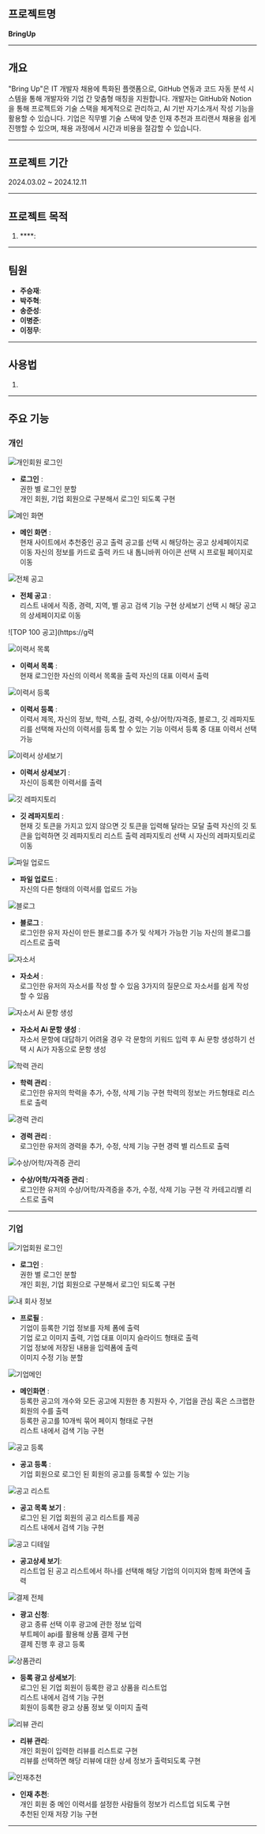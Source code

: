 ## 프로젝트명
**BringUp**

---

## 개요

"Bring Up"은 IT 개발자 채용에 특화된 플랫폼으로, GitHub 연동과 코드 자동 분석 시스템을 통해 개발자와 기업 간 맞춤형 매칭을 지원합니다. 개발자는 GitHub와 Notion을 통해 프로젝트와 기술 스택을 체계적으로 관리하고, AI 기반 자기소개서 작성 기능을 활용할 수 있습니다. 기업은 직무별 기술 스택에 맞춘 인재 추천과 프리랜서 채용을 쉽게 진행할 수 있으며, 채용 과정에서 시간과 비용을 절감할 수 있습니다.

---

## 프로젝트 기간
2024.03.02 ~ 2024.12.11

---

## 프로젝트 목적
1. ****: 

---


## 팀원
- **주승재**:
- **박주혁**:
- **송준성**:
- **이병준**:
- **이정무**:

---

## 사용법
1. 

---

## 주요 기능
### 개인
![개인회원 로그인](https://github.com/user-attachments/assets/0a71e4e7-dce8-4040-b47a-a4058072d513)
- **로그인** :  
권한 별 로그인 분할  
개인 회원, 기업 회원으로 구분해서 로그인 되도록 구현

![메인 화면](https://github.com/user-attachments/assets/6e50a039-5db4-4269-999b-65a433f1fe2b)
- **메인 화면** :  
현재 사이트에서 추천중인 공고 출력
공고를 선택 시 해당하는 공고 상세페이지로 이동
자신의 정보를 카드로 출력
카드 내 톱니바퀴 아이콘 선택 시 프로필 페이지로 이동
  
![전체 공고](https://github.com/user-attachments/assets/e726b03b-33ad-4a2c-83de-11e6445052db)
- **전체 공고** :  
리스트 내에서 직종, 경력, 지역, 별 공고 검색 기능 구현
상세보기 선택 시 해당 공고의 상세페이지로 이동

![TOP 100 공고](https://g력

![이력서 목록](https://github.com/user-attachments/assets/cbf64377-28b0-4042-adda-ecbd0eb4164b)
- **이력서 목록** :  
현재 로그인한 자신의 이력서 목록을 출력
자신의 대표 이력서 출력

![이력서 등록](https://github.com/user-attachments/assets/c5d92425-99c8-4188-8bc4-98c17bd9570f)
- **이력서 등록** :  
이력서 제목, 자신의 정보, 학력, 스킬, 경력, 수상/어학/자격증, 블로그, 깃 레파지토리를 선택해 자신의 이력서를 등록 할 수 있는 기능 
이력서 등록 중 대표 이력서 선택 가능

![이력서 상세보기](https://github.com/user-attachments/assets/57978cd9-038d-42a1-a626-f1117eb73992)
- **이력서 상세보기** :  
자신이 등록한 이력서를 출력

![깃 레파지토리](https://github.com/user-attachments/assets/7d925661-f8ce-42de-872c-4017573a5f07)
- **깃 레파지토리** :  
현재 깃 토큰을 가지고 있지 않으면 깃 토큰을 입력해 달라는 모달 출력
자신의 깃 토큰을 입력하면 깃 레파지토리 리스트 출력
레파지토리 선택 시 자신의 레파지토리로 이동

![파일 업로드](https://github.com/user-attachments/assets/44952401-1a3a-4369-8c16-a253cf536b99)
- **파일 업로드** :  
자신의 다른 형태의 이력서를 업로드 가능

![블로그](https://github.com/user-attachments/assets/11ef6b7d-a825-41b1-842d-1012e55cff10)
- **블로그** :  
로그인한 유저 자신이 만든 블로그를 추가 및 삭제가 가능한 기능
자신의 블로그를 리스트로 출력

![자소서](https://github.com/user-attachments/assets/cfac9f4d-e6e5-4dd7-a7ef-58d9a758befc)
- **자소서** :  
로그인한 유저의 자소서를 작성 할 수 있음
3가지의 질문으로 자소서를 쉽게 작성 할 수 있음

![자소서 Ai 문항 생성](https://github.com/user-attachments/assets/c0756a34-3dc1-4a61-915a-f5e938497d2d)
- **자소서 Ai 문항 생성** :  
자소서 문항에 대답하기 어려울 경우 각 문항의 키워드 입력 후 Ai 문항 생성하기 선택 시 Ai가 자동으로 문항 생성

![학력 관리](https://github.com/user-attachments/assets/bc95b727-22f2-4b39-9a96-602afa4e6c56)
- **학력 관리** :  
로그인한 유저의 학력을 추가, 수정, 삭제 기능 구현
학력의 정보는 카드형태로 리스트로 출력

![경력 관리](https://github.com/user-attachments/assets/830c78c7-6338-4c14-a2cf-1f14a1a0cad3)
- **경력 관리** :  
로그인한 유저의 경력을 추가, 수정, 삭제 기능 구현
경력 별 리스트로 출력

![수상/어학/자격증 관리](https://github.com/user-attachments/assets/36e26f0f-4002-4a4e-bda9-f6b6bd4055c8)
- **수상/어학/자격증 관리** :  
로그인한 유저의 수상/어학/자격증을 추가, 수정, 삭제 기능 구현
각 카테고리별 리스트로 출력

---
### 기업
![기업회원 로그인](https://github.com/user-attachments/assets/a322b21d-62fd-4ed4-82de-6937a0373318)
- **로그인** :  
권한 별 로그인 분할  
개인 회원, 기업 회원으로 구분해서 로그인 되도록 구현  

![내 회사 정보](https://github.com/user-attachments/assets/2379fe6f-745f-4d10-9527-b446534b2a09)
- **프로필** :    
  기업이 등록한 기업 정보를 자체 폼에 출력  
  기업 로고 이미지 출력, 기업 대표 이미지 슬라이드 형태로 출력  
  기업 정보에 저장된 내용을 입력폼에 출력  
  이미지 수정 기능 분할  

![기업메인](https://github.com/user-attachments/assets/b87c576d-b341-47ca-a8ef-375a49c41d1c)
- **메인화면** :  
  등록한 공고의 개수와 모든 공고에 지원한 총 지원자 수, 기업을 관심 혹은 스크랩한 회원의 수를 출력  
  등록한 공고를 10개씩 묶어 페이지 형태로 구현  
  리스트 내에서 검색 기능 구현  


![공고 등록](https://github.com/user-attachments/assets/2bb6cc3f-848d-47f1-b174-395edcf5c13a)
- **공고 등록** :   
기업 회원으로 로그인 된 회원의 공고를 등록할 수 있는 기능

![공고 리스트](https://github.com/user-attachments/assets/6db88ac6-d9f2-4144-ae00-cb423d939e8a)
- **공고 목록 보기** :  
  로그인 된 기업 회원의 공고 리스트를 제공  
  리스트 내에서 검색 기능 구현  

![공고 디테일](https://github.com/user-attachments/assets/7f0e90c4-7550-466f-8a30-3f2822ec7d06)
- **공고상세 보기**:  
  리스트업 된 공고 리스트에서 하나를 선택해 해당 기업의 이미지와 함께 화면에 출력

![결제 전체](https://github.com/user-attachments/assets/d6f3447c-c51c-42a8-a743-29c99604efe0)
- **광고 신청**:  
  광고 종류 선택 이후 광고에 관한 정보 입력  
  부트페이 api를 활용해 상품 결제 구현  
  결제 진행 후 광고 등록  

![상품관리](https://github.com/user-attachments/assets/7c500e4f-92f1-4c95-afe9-7d947066c66c)
- **등록 광고 상세보기**:  
  로그인 된 기업 회원이 등록한 광고 상품을 리스트업  
  리스트 내에서 검색 기능 구현  
  회원이 등록한 광고 상품 정보 및 이미지 출력  

![리뷰 관리](https://github.com/user-attachments/assets/13044541-0d58-467f-a4dc-33a787c43a73)
- **리뷰 관리**:  
  개인 회원이 입력한 리뷰를 리스트로 구현  
  리뷰를 선택하면 해당 리뷰에 대한 상세 정보가 출력되도록 구현  

![인재추천](https://github.com/user-attachments/assets/30e915a4-5ee7-4cea-91ed-9b8b49999e76)
- **인재 추천**:  
  개인 회원 중 메인 이력서를 설정한 사람들의 정보가 리스트업 되도록 구현  
  추천된 인재 저장 기능 구현

---

